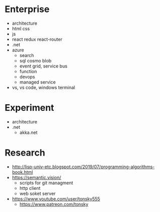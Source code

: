 # Enterprise

* architecture
* html css
* js
* react redux react-router
* .net
* azure
  * search
  * sql cosmo blob
  * event grid, service bus
  * function
  * devops
  * managed service
* vs, vs code, windows terminal


# Experiment

* architecture
* .net
  * akka.net


# Research

* http://lisp-univ-etc.blogspot.com/2019/07/programming-algorithms-book.html
* https://semantic.vision/
  * scripts for git managment  
  * http client
  * web soket server
* https://www.youtube.com/user/tonsky555
  * https://www.patreon.com/tonsky
